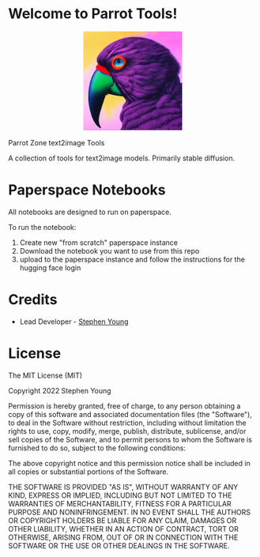 # Welcome to Parrot Tools!

<p align="center">
  <img width="200" height="200" src="parrot.png">
</p>

Parrot Zone text2image Tools

A collection of tools for text2image models. Primarily stable diffusion. 

# Paperspace Notebooks

All notebooks are designed to run on paperspace. 

To run the notebook:
1. Create new "from scratch" paperspace instance
1. Download the notebook you want to use from this repo 
1. upload to the paperspace instance and follow the instructions for the hugging face login
# Credits
- Lead Developer - [Stephen Young](https://twitter.com/kyrickyoung)

# License
The MIT License (MIT)

Copyright 2022 Stephen Young

Permission is hereby granted, free of charge, to any person obtaining a copy of this software and associated documentation files (the "Software"), to deal in the Software without restriction, including without limitation the rights to use, copy, modify, merge, publish, distribute, sublicense, and/or sell copies of the Software, and to permit persons to whom the Software is furnished to do so, subject to the following conditions:

The above copyright notice and this permission notice shall be included in all copies or substantial portions of the Software.

THE SOFTWARE IS PROVIDED "AS IS", WITHOUT WARRANTY OF ANY KIND, EXPRESS OR IMPLIED, INCLUDING BUT NOT LIMITED TO THE WARRANTIES OF MERCHANTABILITY, FITNESS FOR A PARTICULAR PURPOSE AND NONINFRINGEMENT. IN NO EVENT SHALL THE AUTHORS OR COPYRIGHT HOLDERS BE LIABLE FOR ANY CLAIM, DAMAGES OR OTHER LIABILITY, WHETHER IN AN ACTION OF CONTRACT, TORT OR OTHERWISE, ARISING FROM, OUT OF OR IN CONNECTION WITH THE SOFTWARE OR THE USE OR OTHER DEALINGS IN THE SOFTWARE.

